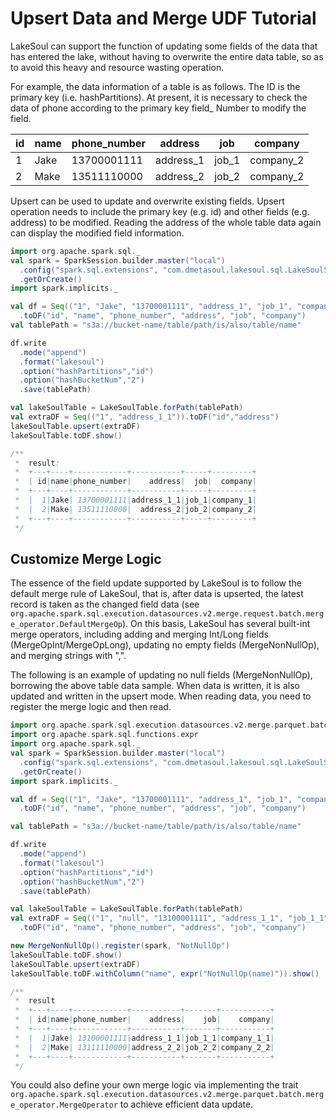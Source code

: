 # Upsert Data and Merge UDF Tutorial

LakeSoul can support the function of updating some fields of the data that has entered the lake, without having to overwrite the entire data table, so as to avoid this heavy and resource wasting operation.

For example, the data information of a table is as follows. The ID is the primary key (i.e. hashPartitions). At present, it is necessary to check the data of phone according to the primary key field_ Number to modify the field.

| id  | name | phone_number | address   | job   | company   |
|-----|------|--------------|-----------|-------|-----------|
| 1   | Jake | 13700001111  | address_1 | job_1 | company_2 |
| 2   | Make | 13511110000  | address_2 | job_2 | company_2 |

Upsert can be used to update and overwrite existing fields. Upsert operation needs to include the primary key (e.g. id) and other fields (e.g. address) to be modified. Reading the address of the whole table data again can display the modified field information.

```scala
import org.apache.spark.sql._
val spark = SparkSession.builder.master("local")
  .config("spark.sql.extensions", "com.dmetasoul.lakesoul.sql.LakeSoulSparkSessionExtension")
  .getOrCreate()
import spark.implicits._

val df = Seq(("1", "Jake", "13700001111", "address_1", "job_1", "company_1"),("2", "Make", "13511110000", "address_2", "job_2", "company_2"))
  .toDF("id", "name", "phone_number", "address", "job", "company")
val tablePath = "s3a://bucket-name/table/path/is/also/table/name"

df.write
  .mode("append")
  .format("lakesoul")
  .option("hashPartitions","id")
  .option("hashBucketNum","2")
  .save(tablePath)

val lakeSoulTable = LakeSoulTable.forPath(tablePath)
val extraDF = Seq(("1", "address_1_1")).toDF("id","address")
lakeSoulTable.upsert(extraDF)
lakeSoulTable.toDF.show()

/**
 *  result:
 *  +---+----+------------+-----------+-----+---------+
 *  | id|name|phone_number|    address|  job|  company|
 *  +---+----+------------+-----------+-----+---------+
 *  |  1|Jake| 13700001111|address_1_1|job_1|company_1|
 *  |  2|Make| 13511110000|  address_2|job_2|company_2|
 *  +---+----+------------+-----------+-----+---------+
 */
```

## Customize Merge Logic
The essence of the field update supported by LakeSoul is to follow the default merge rule of LakeSoul, that is, after data is upserted, the latest record is taken as the changed field data (see `org.apache.spark.sql.execution.datasources.v2.merge.request.batch.merge_operator.DefaultMergeOp`). On this basis, LakeSoul has several built-int merge operators, including adding and merging Int/Long fields (MergeOpInt/MergeOpLong), updating no empty fields (MergeNonNullOp), and merging strings with ",".

The following is an example of updating no null fields (MergeNonNullOp), borrowing the above table data sample. When data is written, it is also updated and written in the upsert mode. When reading data, you need to register the merge logic and then read.

```scala
import org.apache.spark.sql.execution.datasources.v2.merge.parquet.batch.merge_operator.MergeNonNullOp
import org.apache.spark.sql.functions.expr
import org.apache.spark.sql._
val spark = SparkSession.builder.master("local")
  .config("spark.sql.extensions", "com.dmetasoul.lakesoul.sql.LakeSoulSparkSessionExtension")
  .getOrCreate()
import spark.implicits._

val df = Seq(("1", "Jake", "13700001111", "address_1", "job_1", "company_1"),("2", "Make", "13511110000", "address_2", "job_2", "company_2"))
  .toDF("id", "name", "phone_number", "address", "job", "company")

val tablePath = "s3a://bucket-name/table/path/is/also/table/name"

df.write
  .mode("append")
  .format("lakesoul")
  .option("hashPartitions","id")
  .option("hashBucketNum","2")
  .save(tablePath)

val lakeSoulTable = LakeSoulTable.forPath(tablePath)
val extraDF = Seq(("1", "null", "13100001111", "address_1_1", "job_1_1", "company_1_1"),("2", "null", "13111110000", "address_2_2", "job_2_2", "company_2_2"))
  .toDF("id", "name", "phone_number", "address", "job", "company")

new MergeNonNullOp().register(spark, "NotNullOp")
lakeSoulTable.toDF.show()
lakeSoulTable.upsert(extraDF)
lakeSoulTable.toDF.withColumn("name", expr("NotNullOp(name)")).show()

/**
 *  result
 *  +---+----+------------+-----------+-------+-----------+
 *  | id|name|phone_number|    address|    job|    company|
 *  +---+----+------------+-----------+-------+-----------+
 *  |  1|Jake| 13100001111|address_1_1|job_1_1|company_1_1|
 *  |  2|Make| 13111110000|address_2_2|job_2_2|company_2_2|
 *  +---+----+------------+-----------+-------+-----------+
 */
```

You could also define your own merge logic via implementing the trait `org.apache.spark.sql.execution.datasources.v2.merge.parquet.batch.merge_operator.MergeOperator` to achieve efficient data update.